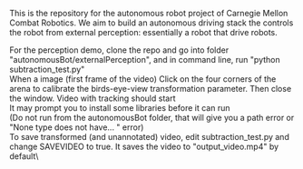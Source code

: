This is the repository for the autonomous robot project of Carnegie Mellon Combat Robotics. We aim to build an autonomous driving stack the controls the robot from external perception: essentially a robot that drive robots. 

For the perception demo, clone the repo and go into folder "autonomousBot/externalPerception", and in command line, run "python subtraction_test.py"\
When a image (first frame of the video) Click on the four corners of the arena to calibrate the birds-eye-view transformation parameter. Then close the window. Video with tracking should start\
It may prompt you to install some libraries before it can run\
(Do not run from the autonomousBot folder, that will give you a path error or "None type does not have... " error)\
To save transformed (and unannotated) video, edit subtraction_test.py and change SAVEVIDEO to true. It saves the video to "output_video.mp4" by default\
